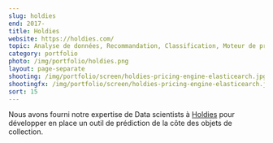 ```yaml
---
slug: holdies
end: 2017-
title: Holdies
website: https://holdies.com/
topic: Analyse de données, Recommandation, Classification, Moteur de pricing
category: portfolio
photo: /img/portfolio/holdies.png
layout: page-separate
shooting: /img/portfolio/screen/holdies-pricing-engine-elasticearch.jpg
shootingfx: /img/portfolio/screen/holdies-pricing-engine-elasticearch.jpg
sort: 15
---
```

Nous avons fourni notre expertise de Data scientists à [Holdies]({{page.website}}) pour développer en place un outil de prédiction de la côte des objets de collection.
